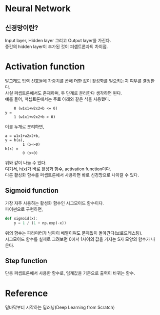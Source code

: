 # Neural Network
## 신경망이란?
Input layer, Hidden layer 그리고 Output layer를 가진다.  
중간의 hidden layer이 추가된 것이 퍼셉트론과의 차이점.  

# Activation function
말그래도 입력 신호들에 가중치를 곱해 더한 값이 활성화를 일으키는지 여부를 결정한다.  
사실 퍼셉트론에서도 존재하며, 두 단계로 분리한다 생각하면 된다.  
예를 들어, 퍼셉트론에서는 주로 아래와 같은 식을 사용했다. 
```
	0 (w1x1+w2x2+b <= 0)
y =
	1 (w1x1+w2x2+b > 0)
```
이를 두개로 분리하면, 
```
a = w1x1+w2x2+b,
y = h(a),
		1 (x<=0)
h(x) = 
		0 (x>0)
```
위와 같이 나눌 수 있다.   
여기서, h(x)가 바로 활성화 함수, activation function이다.  
다른 활성화 함수를 퍼셉트론에서 사용하면 바로 신경망으로 나아갈 수 있다. 

## Sigmoid function
가장 자주 사용하는 활성화 함수인 시그모이드 함수이다.  
파이썬으로 구현하면, 
```python
def sigmoid(x):
	y = 1 / (1 + np.exp(-x))
```
위의 함수는 파라미터가 넘파이 배열이여도 문제없이 돌아간다(브로드캐스팅).  
시그모이드 함수를 실제로 그려보면 0에서 1사이의 값을 가지는 S자 모양의 함수가 나온다.  

## Step function 
단층 퍼셉트론에서 사용한 함수로, 임계값을 기준으로 출력이 바뀌는 함수.  

# Reference
밑바닥부터 시작하는 딥러닝(Deep Learning from Scratch)
